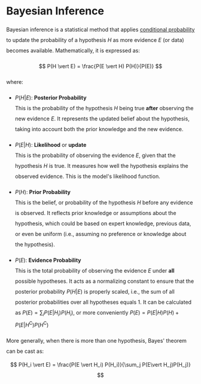 <style> 
  p {line-height: 2;}
  ul {line-height: 2;}
</style>

# Bayesian Inference

Bayesian inference is a statistical method that applies [conditional probability](conditional_probability.md) to update
the probability of a hypothesis $H$ as more evidence $E$ (or data) becomes available. Mathematically, it is expressed
as:

$$
P(H \vert E) = \frac{P(E \vert H) P(H)}{P(E)}
$$

where:

+ $P(H \vert E)$: **Posterior Probability**  
  This is the probability of the hypothesis $H$ being true **after** observing the new evidence $E$. It represents
  the updated belief about the hypothesis, taking into account both the prior knowledge and the new evidence.


+ $P(E \vert H)$: **Likelihood** or **update**  
  This is the probability of observing the evidence $E$, given that the hypothesis $H$ is true. It measures how
  well the hypothesis explains the observed evidence. This is the model's likelihood function.


+ $P(H)$: **Prior Probability**  
  This is the belief, or probability of the hypothesis $H$ before any evidence is observed. It reflects prior
  knowledge or assumptions about the hypothesis, which could be based on expert knowledge, previous data, or even be
  uniform (i.e., assuming no preference or knowledge about the hypothesis).


+ $P(E)$: **Evidence Probability**  
  This is the total probability of observing the evidence $E$ under **all** possible hypotheses. It acts as a
  normalizing constant to ensure that the posterior probability $P(H \vert E)$ is properly scaled, i.e., the sum of all
  posterior probabilities over all hypotheses equals 1. It can be calculated as $P(E)=\sum_iP(E\vert H_i)P(H_i)$, or
  more conveniently $P(E)=P(E\vert H)P(H) + P(E\vert H^\mathrm{C})P(H^\mathrm{C})$

More generally, when there is more than one hypothesis, Bayes' theorem can be cast as:
$$
P(H_i \vert E) = \frac{P(E \vert H_i) P(H_i)}{\sum_j P(E\vert H_j)P(H_j)}
$$
